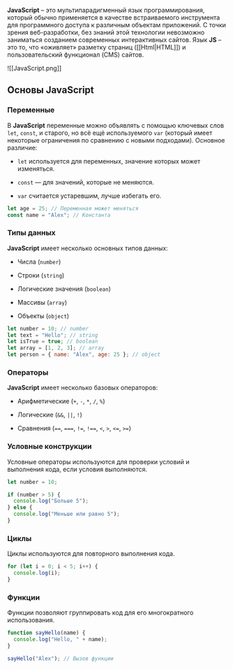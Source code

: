 **JavaScript** – это мультипарадигменный язык программирования, который обычно применяется в качестве встраиваемого инструмента для программного доступа к различным объектам приложений. С точки зрения веб-разработки, без знаний этой технологии невозможно заниматься созданием современных интерактивных сайтов. Язык **JS** – это то, что «оживляет» разметку страниц ([[Html|HTML]]) и пользовательский функционал (CMS) сайтов.

![[JavaScript.png]]

## Основы JavaScript

### Переменные 

В **JavaScript** переменные можно объявлять с помощью ключевых слов `let`, `const`, и старого, но всё ещё используемого `var` (который имеет некоторые ограничения по сравнению с новыми подходами). Основное различие:

- `let` используется для переменных, значение которых может изменяться.

- `const` — для значений, которые не меняются.

- `var` считается устаревшим, лучше избегать его.

```JavaScript
let age = 25; // Переменная может меняться
const name = "Alex"; // Константа
```

### Типы данных

**JavaScript** имеет несколько основных типов данных:

- Числа (`number`)

- Строки (`string`)

- Логические значения (`boolean`)

- Массивы (`array`)

- Объекты (`object`)

```JavaScript
let number = 10; // number
let text = "Hello"; // string
let isTrue = true; // boolean
let array = [1, 2, 3]; // array
let person = { name: "Alex", age: 25 }; // object
```

### Операторы

**JavaScript** имеет несколько базовых операторов:

- Арифметические (`+`, `-`, `*`, `/`, `%`)

- Логические (`&&`, `||`, `!`)

- Сравнения (`==`, `===`, `!=`, `!==`, `<`, `>`, `<=`, `>=`)

### Условные конструкции

Условные операторы используются для проверки условий и выполнения кода, если условия выполняются.

```JavaScript
let number = 10;

if (number > 5) {
  console.log("Больше 5");
} else {
  console.log("Меньше или равно 5");
}
```

### Циклы

Циклы используются для повторного выполнения кода.

```JavaScript
for (let i = 0; i < 5; i++) {
  console.log(i);
}
```

### Функции

Функции позволяют группировать код для его многократного использования.

```JavaScript
function sayHello(name) {
  console.log("Hello, " + name);
}

sayHello("Alex"); // Вызов функции
```